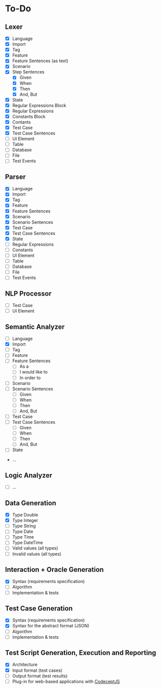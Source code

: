 # To-Do

## Lexer

- [X] Language
- [X] Import
- [X] Tag
- [X] Feature
- [X] Feature Sentences (as text)
- [X] Scenario
- [X] Step Sentences
  - [X] Given
  - [X] When
  - [X] Then
  - [X] And, But
- [X] State  
- [X] Regular Expressions Block
- [X] Regular Expressions
- [X] Constants Block
- [X] Contants
- [X] Test Case
- [X] Test Case Sentences
- [ ] UI Element
- [ ] Table
- [ ] Database
- [ ] File
- [ ] Test Events

## Parser

- [X] Language
- [X] Import
- [X] Tag
- [X] Feature
- [X] Feature Sentences
- [X] Scenario
- [X] Scenario Sentences
- [X] Test Case
- [X] Test Case Sentences
- [X] State
- [ ] Regular Expressions
- [ ] Constants
- [ ] UI Element
- [ ] Table
- [ ] Database
- [ ] File
- [ ] Test Events

## NLP Processor

- [ ] Test Case
- [ ] UI Element

## Semantic Analyzer

- [ ] Language
- [X] Import
- [ ] Tag
- [ ] Feature
- [ ] Feature Sentences
  - [ ] As a
  - [ ] I would like to
  - [ ] In order to
- [ ] Scenario
- [ ] Scenario Sentences
  - [ ] Given
  - [ ] When
  - [ ] Then
  - [ ] And, But
- [ ] Test Case  
- [ ] Test Case Sentences
  - [ ] Given
  - [ ] When
  - [ ] Then
  - [ ] And, But
- [ ] State
- ...

## Logic Analyzer

- [ ] ...

## Data Generation

- [X] Type Double
- [X] Type Integer
- [ ] Type String
- [ ] Type Date
- [ ] Type Time
- [ ] Type DateTime
- [ ] Valid values (all types)
- [ ] Invalid values (all types)

## Interaction + Oracle Generation

- [X] Syntax (requirements specification)
- [ ] Algorithm
- [ ] Implementation & tests

## Test Case Generation

- [X] Syntax (requirements specification)
- [X] Syntax for the abstract format (JSON)
- [ ] Algorithm
- [ ] Implementation & tests

## Test Script Generation, Execution and Reporting

- [X] Architecture
- [X] Input format (test cases)
- [ ] Output format (test results)
- [ ] Plug-in for web-based applications with [CodeceptJS](http://codecept.io)